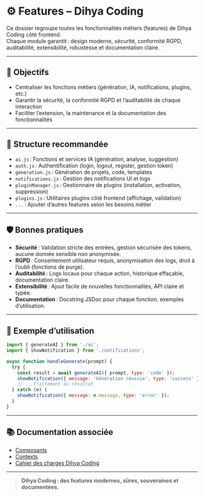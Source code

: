 # ⚙️ Features – Dihya Coding

Ce dossier regroupe toutes les fonctionnalités métiers (features) de Dihya Coding côté frontend.  
Chaque module garantit : design moderne, sécurité, conformité RGPD, auditabilité, extensibilité, robustesse et documentation claire.

---

## 🚀 Objectifs

- Centraliser les fonctions métiers (génération, IA, notifications, plugins, etc.)
- Garantir la sécurité, la conformité RGPD et l’auditabilité de chaque interaction
- Faciliter l’extension, la maintenance et la documentation des fonctionnalités

---

## 📁 Structure recommandée

- `ai.js` : Fonctions et services IA (génération, analyse, suggestion)
- `auth.js` : Authentification (login, logout, register, gestion token)
- `generation.js` : Génération de projets, code, templates
- `notifications.js` : Gestion des notifications UI et logs
- `pluginManager.js` : Gestionnaire de plugins (installation, activation, suppression)
- `plugins.js` : Utilitaires plugins côté frontend (affichage, validation)
- `...` : Ajouter d’autres features selon les besoins métier

---

## 🛡️ Bonnes pratiques

- **Sécurité** : Validation stricte des entrées, gestion sécurisée des tokens, aucune donnée sensible non anonymisée.
- **RGPD** : Consentement utilisateur requis, anonymisation des logs, droit à l’oubli (fonctions de purge).
- **Auditabilité** : Logs locaux pour chaque action, historique effaçable, documentation claire.
- **Extensibilité** : Ajout facile de nouvelles fonctionnalités, API claire et typée.
- **Documentation** : Docstring JSDoc pour chaque fonction, exemples d’utilisation.

---

## 📝 Exemple d’utilisation

```js
import { generateAI } from './ai';
import { showNotification } from './notifications';

async function handleGenerate(prompt) {
  try {
    const result = await generateAI({ prompt, type: 'code' });
    showNotification({ message: 'Génération réussie', type: 'success' });
    // ...traitement du résultat
  } catch (e) {
    showNotification({ message: e.message, type: 'error' });
  }
}
```

---

## 📚 Documentation associée

- [Composants](../components/README.md)
- [Contexts](../contexts/README.md)
- [Cahier des charges Dihya Coding](../../../docs/user_guide/README.md)

---

> **Dihya Coding : des features modernes, sûres, souveraines et documentées.**